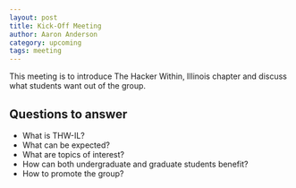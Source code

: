 ```yaml
---
layout: post
title: Kick-Off Meeting
author: Aaron Anderson
category: upcoming
tags: meeting 
---
```



This meeting is to introduce The Hacker Within, Illinois chapter and discuss what students want out of the group.

## Questions to answer

* What is THW-IL?
* What can be expected?
* What are topics of interest?
* How can both undergraduate and graduate students benefit?
* How to promote the group?

